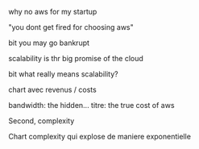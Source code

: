 why no aws for my startup

"you dont get fired for choosing aws"

bit you may go bankrupt

scalability is thr big promise of the cloud

bit what really means scalability?

chart avec revenus / costs

bandwidth: the hidden...
 titre: the true cost of aws


Second, complexity

Chart complexity qui explose de maniere exponentielle
